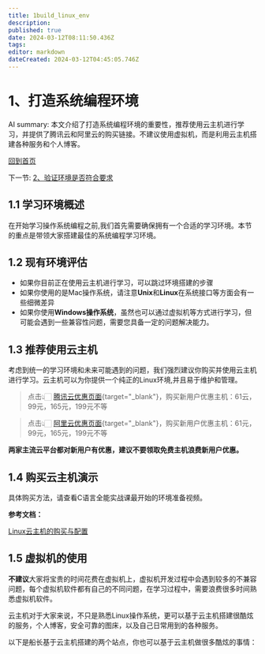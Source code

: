 ```yaml
---
title: 1build_linux_env
description: 
published: true
date: 2024-03-12T08:11:50.436Z
tags: 
editor: markdown
dateCreated: 2024-03-12T04:45:05.746Z
---
```


# 1、打造系统编程环境

AI summary: 本文介绍了打造系统编程环境的重要性，推荐使用云主机进行学习，并提供了腾讯云和阿里云的购买链接。不建议使用虚拟机，而是利用云主机搭建各种服务和个人博客。

[回到首页](/courses_resource)

下一节:
[2、验证环境是否符合要求](/courses_resource/c_language/c_language_resource/part3/2check_env)

## 1.1 学习环境概述

在开始学习操作系统编程之前,我们首先需要确保拥有一个合适的学习环境。本节的重点是带领大家搭建最佳的系统编程学习环境。

## 1.2 现有环境评估

- 如果你目前正在使用云主机进行学习，可以跳过环境搭建的步骤
- 如果你使用的是Mac操作系统，请注意**Unix**和**Linux**在系统接口等方面会有一些细微差异
- 如果你使用**Windows操作系统**，虽然也可以通过虚拟机等方式进行学习，但可能会遇到一些兼容性问题，需要您具备一定的问题解决能力。

## 1.3 推荐使用云主机

考虑到统一的学习环境和未来可能遇到的问题，我们强烈建议你购买并使用云主机进行学习。云主机可以为你提供一个纯正的Linux环境,并且易于维护和管理。

> 点击👆🏻 [腾讯云优惠页面](https://curl.qcloud.com/nEpnHWTj){target="_blank"}，购买新用户优惠主机：61云，99元，165元，199元不等
> 

> 点击👆🏻 [阿里云优惠页面](https://www.aliyun.com/daily-act/ecs/activity_selection?userCode=qiird2gj){target="_blank"}，购买新用户优惠主机：61元，99元，165元，199元不等
> 

**两家主流云平台都对新用户有优惠，建议不要领取免费主机浪费新用户优惠。**

## 1.4 购买云主机演示

具体购买方法，请查看C语言全能实战课最开始的环境准备视频。

**参考文档：**

[Linux云主机的购买与配置](/courses_resource/cloud_usage/home)

## 1.5 虚拟机的使用

**不建议**大家将宝贵的时间花费在虚拟机上，虚拟机开发过程中会遇到较多的不兼容问题，每个虚拟机软件都有自己的不同问题，在学习过程中，需要浪费很多时间熟悉虚拟机软件。

云主机对于大家来说，不只是熟悉Linux操作系统，更可以基于云主机搭建很酷炫的服务，个人博客，安全可靠的图床，以及自己日常用到的各种服务。

以下是船长基于云主机搭建的两个站点，你也可以基于云主机做很多酷炫的事情：

